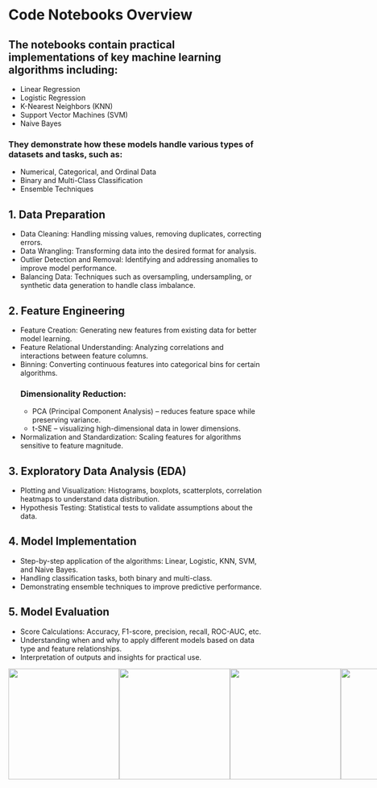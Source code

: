 # Code Notebooks Overview
## The notebooks contain practical implementations of key machine learning algorithms including:
- Linear Regression
- Logistic Regression
- K-Nearest Neighbors (KNN)
- Support Vector Machines (SVM)
- Naive Bayes
### They demonstrate how these models handle various types of datasets and tasks, such as:
- Numerical, Categorical, and Ordinal Data
- Binary and Multi-Class Classification
- Ensemble Techniques

## 1. Data Preparation
- Data Cleaning: Handling missing values, removing duplicates, correcting errors.
-  Data Wrangling: Transforming data into the desired format for analysis.
-  Outlier Detection and Removal: Identifying and addressing anomalies to improve model performance.
-  Balancing Data: Techniques such as oversampling, undersampling, or synthetic data generation to handle class imbalance.

## 2. Feature Engineering

- Feature Creation: Generating new features from existing data for better model learning.
- Feature Relational Understanding: Analyzing correlations and interactions between feature columns.
- Binning: Converting continuous features into categorical bins for certain algorithms.
  ### Dimensionality Reduction:
  - PCA (Principal Component Analysis) – reduces feature space while preserving variance.
  - t-SNE – visualizing high-dimensional data in lower dimensions.
- Normalization and Standardization: Scaling features for algorithms sensitive to feature magnitude.

## 3. Exploratory Data Analysis (EDA)
- Plotting and Visualization: Histograms, boxplots, scatterplots, correlation heatmaps to understand data distribution.
- Hypothesis Testing: Statistical tests to validate assumptions about the data.

## 4. Model Implementation
- Step-by-step application of the algorithms: Linear, Logistic, KNN, SVM, and Naive Bayes.
- Handling classification tasks, both binary and multi-class.
- Demonstrating ensemble techniques to improve predictive performance.

## 5. Model Evaluation
- Score Calculations: Accuracy, F1-score, precision, recall, ROC-AUC, etc.
- Understanding when and why to apply different models based on data type and feature relationships.
- Interpretation of outputs and insights for practical use.

<div style="display: flex; flex-direction: row;">
    <img src="https://github.com/user-attachments/assets/00c8926a-c223-4140-9748-b4d3c1d3dcfe" width="220"/>
    <img src="https://github.com/user-attachments/assets/652bba7a-7549-4465-ac30-8abb325d4db2" width="220"/>
    <img src="https://github.com/user-attachments/assets/2812ceab-ef26-4cba-8beb-b87a225fbe8a" width="220" />
    <img src="https://github.com/user-attachments/assets/81e99fcf-9b2a-41e4-9e6f-65665a018cda" width="220" />
    <img src="https://github.com/user-attachments/assets/99293b8f-c3a7-4ccb-98aa-75fd6eaa7f46" width="220" />
    <img src="https://github.com/user-attachments/assets/9c4f2eef-b2a7-470d-b2a8-8695e8878e24" width="220" />
    <img src="https://github.com/user-attachments/assets/c9d63adb-881d-4e16-9883-44c631e7e55d" width="220" />
</div>






